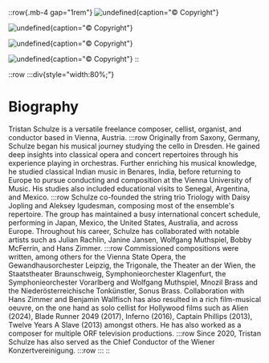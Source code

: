 ::row{.mb-4 gap="1rem"}
![undefined](/img/about/10987707_874286799285655_8564208899567487865_o.jpg){caption="© Copyright"}

![undefined](/img/about/KleinTristan_Baer.jpg){caption="© Copyright"}

![undefined](/img/about/Tristan_Schulze-2.jpg){caption="© Copyright"}

![undefined](/img/about/Tristan_Schulze-16.jpg){caption="© Copyright"}
::

::row
  :::div{style="width:80%;"}
  # Biography
  
  Tristan Schulze is a versatile freelance composer, cellist, organist, and conductor based in Vienna, Austria.
  :::row
  Originally from Saxony, Germany, Schulze began his musical journey studying the cello in Dresden. He gained deep insights into classical opera and 
  concert repertoires through his experience playing in orchestras. Further enriching his musical knowledge, he studied classical Indian music in 
  Benares, India, before returning to Europe to pursue conducting and composition at the Vienna University of Music. His studies also included 
  educational visits to Senegal, Argentina, and Mexico.
  :::row
  Schulze co-founded the string trio Triology with Daisy Jopling and Aleksey Igudesman, composing most of the ensemble's repertoire. The group has 
  maintained a busy international concert schedule, performing in Japan, Mexico, the United States, Australia, and across Europe. Throughout his 
  career, Schulze has collaborated with notable artists such as Julian Rachlin, Janine Jansen, Wolfgang Muthspiel, Bobby McFerrin, and Hans Zimmer.
  :::row
  Commissioned compositions were written, among others for the Vienna State Opera, the Gewandhausorchester Leipzig, the Trigonale, the Theater an der 
  Wien, the Staatstheater Braunschweig, Symphonieorchester Klagenfurt, the Symphonieorchester Vorarlberg and Wolfgang Muthspiel, Mnozil Brass and the 
  Niederösterreichische Tonkünstler, Sonus Brass. Collaboration with Hans Zimmer and Benjamin Wallfisch has also resulted in a rich film-musical 
  oeuvre, on the one hand as solo cellist for Hollywood films such as Alien (2024), Blade Runner 2049 (2017), Inferno (2016), Captain Phillips 
  (2013), Twelve Years A Slave (2013) amongst others. He has also worked as a composer for multiple ORF television productions.
  :::row
  Since 2020, Tristan Schulze has also served as the Chief Conductor of the Wiener Konzertvereinigung.
  :::row
  :::
::
